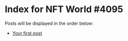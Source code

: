# Index for NFT World #4095
Posts will be displayed in the order below:

- [Your first post](./001-first.md)

